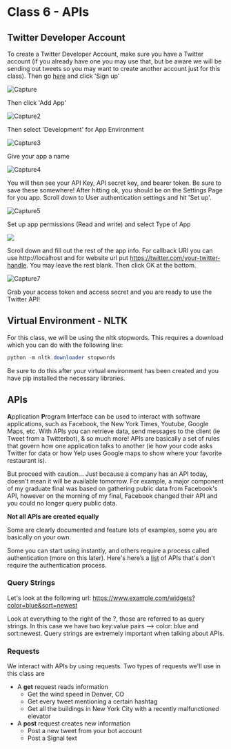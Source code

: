 # Class 6 - APIs

## Twitter Developer Account

To create a Twitter Developer Account, make sure you have a Twitter account (if you already have one you may use that, but be aware we will be sending out tweets so you may want to create another account just for this class). Then go [here](https://developer.twitter.com/en/docs/twitter-api/getting-started/getting-access-to-the-twitter-api) and click 'Sign up'

![Capture](C:\Users\kat.sullivan\School\Classes\wpp-python-intro\Class06-APIs\DevAccount\Capture.PNG)

Then click 'Add App'

![Capture2](C:\Users\kat.sullivan\School\Classes\wpp-python-intro\Class06-APIs\DevAccount\Capture2.PNG)

Then select 'Development' for App Environment

![Capture3](C:\Users\kat.sullivan\School\Classes\wpp-python-intro\Class06-APIs\DevAccount\Capture3.PNG)

Give your app a name

![Capture4](C:\Users\kat.sullivan\School\Classes\wpp-python-intro\Class06-APIs\DevAccount\Capture4.PNG)

You will then see your API Key, API secret key, and bearer token. Be sure to save these somewhere! After hitting ok, you should be on the Settings Page for you app. Scroll down to User authentication settings and hit 'Set up'.

![Capture5](C:\Users\kat.sullivan\School\Classes\wpp-python-intro\Class06-APIs\DevAccount\Capture5.PNG)

Set up app permissions (Read and write) and select Type of App

![](C:\Users\kat.sullivan\School\Classes\wpp-python-intro\Class06-APIs\DevAccount\Capture6.PNG)

Scroll down and fill out the rest of the app info. For callback URI you can use http://localhost and for website url put https://twitter.com/your-twitter-handle. You may leave the rest blank. Then click OK at the bottom.

![Capture7](C:\Users\kat.sullivan\School\Classes\wpp-python-intro\Class06-APIs\DevAccount\Capture7.PNG)

Grab your access token and access secret and you are ready to use the Twitter API!

## Virtual Environment - NLTK

For this class, we will be using the nltk stopwords. This requires a download which you can do with the following line:

```powershell
python -m nltk.downloader stopwords
```

Be sure to do this after your virtual environment has been created and you have pip installed the necessary libraries. 

## APIs

**A**pplication **P**rogram **I**nterface can be used to interact with software applications, such as Facebook, the New York Times, Youtube, Google Maps, etc. With APIs you can retrieve data, send messages to the client (ie Tweet from a Twitterbot), & so much more! APIs are basically a set of rules that govern how one application talks to another (ie how your code asks Twitter for data or how Yelp uses Google maps to show where your favorite restaurant is).

But proceed with caution... Just because a company has an API today, doesn't mean it will be available tomorrow. For example, a major component of my graduate final was based on gathering public data from Facebook's API, however on the morning of my final, Facebook changed their API and you could no longer query public data.

**Not all APIs are created equally**

Some are clearly documented and feature lots of examples, some you are basically on your own.

Some you can start using instantly, and others require a process called authentication (more on this later). Here's here’s a [list](https://mixedanalytics.com/blog/list-actually-free-open-no-auth-needed-apis/) of APIs that's don't require the authentication process.

### Query Strings

Let's look at the following url: https://www.example.com/widgets?color=blue&sort=newest

Look at everything to the right of the ?, those are referred to as query strings. In this case we have two key:value pairs --> color: blue and sort:newest. Query strings are extremely important when talking about APIs.

### Requests

We interact with APIs by using requests. Two types of requests we'll use in this class are

- A **get** request reads information
  - Get the wind speed in Denver, CO
  - Get every tweet mentioning a certain hashtag
  - Get all the buildings in New York City with a recently malfunctioned elevator
- A **post** request creates new information
  - Post a new tweet from your bot account
  - Post a Signal text
